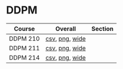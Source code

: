 # DDPM

| Course | Overall | Section |
| ------ | ------- | ------- |
| DDPM 210 | [csv](https://github.com/UCSD-Historical-Enrollment-Data/2024Spring/blob/main/overall/DDPM%20210.csv), [png](https://raw.githubusercontent.com/UCSD-Historical-Enrollment-Data/2024Spring/main/plot_overall/DDPM%20210.png), [wide](https://raw.githubusercontent.com/UCSD-Historical-Enrollment-Data/2024Spring/main/plot_overall_wide/DDPM%20210.png) |  |
| DDPM 211 | [csv](https://github.com/UCSD-Historical-Enrollment-Data/2024Spring/blob/main/overall/DDPM%20211.csv), [png](https://raw.githubusercontent.com/UCSD-Historical-Enrollment-Data/2024Spring/main/plot_overall/DDPM%20211.png), [wide](https://raw.githubusercontent.com/UCSD-Historical-Enrollment-Data/2024Spring/main/plot_overall_wide/DDPM%20211.png) |  |
| DDPM 214 | [csv](https://github.com/UCSD-Historical-Enrollment-Data/2024Spring/blob/main/overall/DDPM%20214.csv), [png](https://raw.githubusercontent.com/UCSD-Historical-Enrollment-Data/2024Spring/main/plot_overall/DDPM%20214.png), [wide](https://raw.githubusercontent.com/UCSD-Historical-Enrollment-Data/2024Spring/main/plot_overall_wide/DDPM%20214.png) |  |
